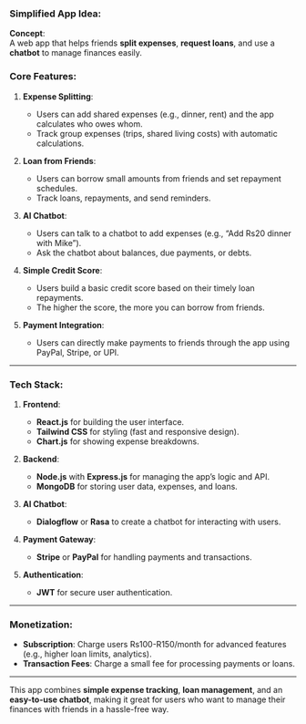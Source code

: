### **Simplified App Idea:**

**Concept**:  
A web app that helps friends **split expenses**, **request loans**, and use a **chatbot** to manage finances easily.

### **Core Features**:

1. **Expense Splitting**:  
   - Users can add shared expenses (e.g., dinner, rent) and the app calculates who owes whom.
   - Track group expenses (trips, shared living costs) with automatic calculations.

2. **Loan from Friends**:  
   - Users can borrow small amounts from friends and set repayment schedules.
   - Track loans, repayments, and send reminders.

3. **AI Chatbot**:  
   - Users can talk to a chatbot to add expenses (e.g., “Add Rs20 dinner with Mike”).
   - Ask the chatbot about balances, due payments, or debts.

4. **Simple Credit Score**:  
   - Users build a basic credit score based on their timely loan repayments.
   - The higher the score, the more you can borrow from friends.

5. **Payment Integration**:  
   - Users can directly make payments to friends through the app using PayPal, Stripe, or UPI.

---

### **Tech Stack:**

1. **Frontend**:  
   - **React.js** for building the user interface.
   - **Tailwind CSS** for styling (fast and responsive design).
   - **Chart.js** for showing expense breakdowns.

2. **Backend**:  
   - **Node.js** with **Express.js** for managing the app’s logic and API.
   - **MongoDB** for storing user data, expenses, and loans.

3. **AI Chatbot**:  
   - **Dialogflow** or **Rasa** to create a chatbot for interacting with users.

4. **Payment Gateway**:  
   - **Stripe** or **PayPal** for handling payments and transactions.

5. **Authentication**:  
   - **JWT** for secure user authentication.

---

### **Monetization**:
- **Subscription**: Charge users Rs100-R150/month for advanced features (e.g., higher loan limits, analytics).
- **Transaction Fees**: Charge a small fee for processing payments or loans.

---

This app combines **simple expense tracking**, **loan management**, and an **easy-to-use chatbot**, making it great for users who want to manage their finances with friends in a hassle-free way.